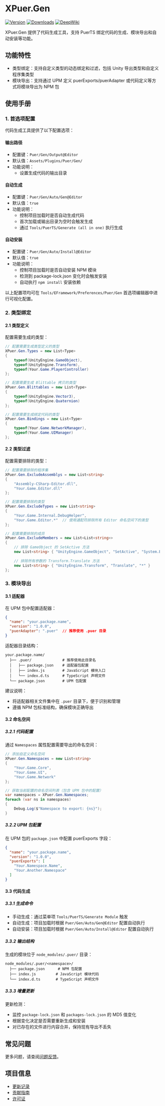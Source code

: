 # XPuer.Gen

[![Version](https://img.shields.io/npm/v/org.eframework.u3d.puer)](https://www.npmjs.com/package/org.eframework.u3d.puer)
[![Downloads](https://img.shields.io/npm/dm/org.eframework.u3d.puer)](https://www.npmjs.com/package/org.eframework.u3d.puer)
[![DeepWiki](https://img.shields.io/badge/DeepWiki-Explore-blue)](https://deepwiki.com/eframework-org/U3D.PUER)

XPuer.Gen 提供了代码生成工具，支持 PuerTS 绑定代码的生成、模块导出和自动安装等功能。

## 功能特性

- 类型绑定：支持自定义类型的动态绑定和过滤，包括 Unity 导出类型和自定义程序集类型
- 模块导出：支持通过 UPM 定义 puerExports/puerAdapter 或代码定义等方式将模块导出为 NPM 包

## 使用手册

### 1. 首选项配置

代码生成工具提供了以下配置选项：

#### 输出路径
- 配置键：`Puer/Gen/Output@Editor`
- 默认值：`Assets/Plugins/Puer/Gen/`
- 功能说明：
  - 设置生成代码的输出目录

#### 自动生成
- 配置键：`Puer/Gen/Auto/Gen@Editor`
- 默认值：`true`
- 功能说明：
  - 控制项目加载时是否自动生成代码
  - 首次加载或输出目录为空时会触发生成
  - 通过 `Tools/PuerTS/Generate (all in one)` 执行生成

#### 自动安装
- 配置键：`Puer/Gen/Auto/Install@Editor`
- 默认值：`true`
- 功能说明：
  - 控制项目加载时是否自动安装 NPM 模块
  - 检测到 package-lock.json 变化时会触发安装
  - 自动执行 `npm install` 安装依赖

以上配置项均可在 `Tools/EFramework/Preferences/Puer/Gen` 首选项编辑器中进行可视化配置。

### 2. 类型绑定

#### 2.1 类型定义
配置需要生成的类型：
```csharp
// 配置需要生成类型定义的类型
XPuer.Gen.Types = new List<Type>
{
    typeof(UnityEngine.GameObject),
    typeof(UnityEngine.Transform),
    typeof(Your.Game.PlayerController)
};

// 配置需要生成 Blittable 拷贝的类型
XPuer.Gen.Blittables = new List<Type>
{
    typeof(UnityEngine.Vector3),
    typeof(UnityEngine.Quaternion)
};

// 配置需要生成绑定代码的类型
XPuer.Gen.Bindings = new List<Type>
{
    typeof(Your.Game.NetworkManager),
    typeof(Your.Game.UIManager)
};
```

#### 2.2 类型过滤
配置需要排除的类型：
```csharp
// 配置需要排除的程序集
XPuer.Gen.ExcludeAssemblys = new List<string>
{
    "Assembly-CSharp-Editor.dll",
    "Your.Game.Editor.dll"
};

// 配置需要排除的类型
XPuer.Gen.ExcludeTypes = new List<string>
{
    "Your.Game.Internal.DebugHelper",
    "Your.Game.Editor.*"  // 使用通配符排除所有 Editor 命名空间下的类型
};

// 配置需要排除的成员
XPuer.Gen.ExcludeMembers = new List<List<string>>
{
    // 排除 GameObject 的 SetActive 方法
    new List<string> { "UnityEngine.GameObject", "SetActive", "System.Boolean" },
    
    // 排除所有参数的 Transform.Translate 方法
    new List<string> { "UnityEngine.Transform", "Translate", "*" }
};
```

### 3. 模块导出

#### 3.1 适配器

在 UPM 包中配置适配器：

```json
{
  "name": "your.package.name",
  "version": "1.0.0",
  "puerAdapter": ".puer"  // 推荐使用 .puer 目录
}
```

适配器目录结构：
```
your.package.name/
  ├── .puer/              # 推荐使用此目录名
  │   ├── package.json    # 适配器包配置
  │   ├── index.js        # JavaScript 模块入口
  │   └── index.d.ts      # TypeScript 声明文件
  └── package.json        # UPM 包配置
```

建议说明：
- 将适配器相关文件集中在 `.puer` 目录下，便于识别和管理
- 遵循 NPM 包标准结构，确保模块正确导出

#### 3.2 命名空间

##### 3.2.1 代码配置
通过 `Namespaces` 属性配置需要导出的命名空间：
```csharp
// 添加自定义命名空间
XPuer.Gen.Namespaces = new List<string>
{
    "Your.Game.Core",
    "Your.Game.UI",
    "Your.Game.Network"
};

// 获取当前配置的命名空间列表（包含 UPM 包中的配置）
var namespaces = XPuer.Gen.Namespaces;
foreach (var ns in namespaces)
{
    Debug.Log($"Namespace to export: {ns}");
}
```

##### 3.2.2 UPM 包配置
在 UPM 包的 `package.json` 中配置 puerExports 字段：
```json
{
  "name": "your.package.name",
  "version": "1.0.0",
  "puerExports": [
    "Your.Namespace.Name",
    "Your.Another.Namespace"
  ]
}
```

#### 3.3 代码生成

##### 3.3.1 生成命令
- 手动生成：通过菜单项 `Tools/PuerTS/Generate Module` 触发
- 自动生成：项目加载时根据 `Puer/Gen/Auto/Gen@Editor` 配置自动执行
- 自动安装：项目加载时根据 `Puer/Gen/Auto/Install@Editor` 配置自动执行

##### 3.3.2 输出结构
生成的模块位于 `node_modules/.puer/` 目录：
```
node_modules/.puer/<namespace>/
  ├── package.json      # NPM 包配置
  ├── index.js         # JavaScript 模块代码
  └── index.d.ts       # TypeScript 声明文件
```

##### 3.3.3 增量更新
更新检测：
- 监控 `package-lock.json` 和 `packages-lock.json` 的 MD5 值变化
- 根据变化决定是否需要重新生成和安装
- 对已存在的文件进行内容合并，保持现有导出不丢失

## 常见问题

更多问题，请查阅[问题反馈](../CONTRIBUTING.md#问题反馈)。

## 项目信息

- [更新记录](../CHANGELOG.md)
- [贡献指南](../CONTRIBUTING.md)
- [许可证](../LICENSE.md)